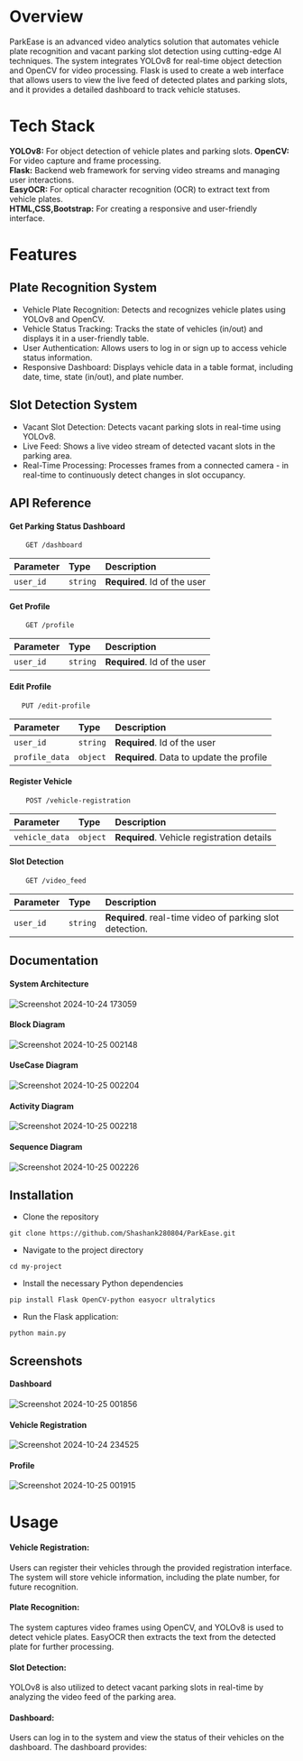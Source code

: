 
# Overview

ParkEase is an advanced video analytics solution that automates vehicle plate recognition and vacant parking slot detection using cutting-edge AI techniques. The system integrates YOLOv8 for real-time object detection and OpenCV for video processing. Flask is used to create a web interface that allows users to view the live feed of detected plates and parking slots, and it provides a detailed dashboard to track vehicle statuses.

# Tech Stack

**YOLOv8:** For object detection of vehicle plates and parking slots.
**OpenCV:** For video capture and frame processing.   
**Flask:** Backend web framework for serving video streams and managing user interactions.  
**EasyOCR:** For optical character recognition (OCR) to extract text from vehicle plates.  
**HTML,CSS,Bootstrap:** For creating a responsive and user-friendly interface.

# Features
## Plate Recognition System
- Vehicle Plate Recognition: Detects and recognizes vehicle plates using YOLOv8 and OpenCV.
- Vehicle Status Tracking: Tracks the state of vehicles (in/out) and displays it in a user-friendly table.
- User Authentication: Allows users to log in or sign up to access vehicle status information.
- Responsive Dashboard: Displays vehicle data in a table format, including date, time, state (in/out), and plate number.

## Slot Detection System
- Vacant Slot Detection: Detects vacant parking slots in real-time using YOLOv8.
- Live Feed: Shows a live video stream of detected vacant slots in the parking area.
- Real-Time Processing: Processes frames from a connected camera - in real-time to continuously detect changes in slot occupancy.


## API Reference

#### Get Parking Status Dashboard
```http
    GET /dashboard
```

| Parameter | Type     | Description                  |
| :-------- | :------- | :-------------------------   |
| `user_id` | `string` | **Required**. Id of the user |

#### Get Profile

```http
    GET /profile
```
| Parameter | Type     | Description                  |
| :-------- | :------- | :-------------------------   |
| `user_id` | `string` | **Required**. Id of the user |

#### Edit Profile

```http
   PUT /edit-profile
```
| Parameter           | Type     | Description                                   |
| :--------           | :------- | :--------------------------------             |
| `user_id`           | `string` | **Required**. Id of the user                  |
| `profile_data`      | `object` | **Required**. Data to update the profile      |

#### Register Vehicle
```http
    POST /vehicle-registration
```
| Parameter      | Type     | Description                                |
| :--------      | :------- | :-------------------------                 |
| `vehicle_data` | `object` | **Required**. Vehicle registration details |


#### Slot Detection
```http
    GET /video_feed
```
| Parameter | Type     | Description                  |
| :-------- | :------- | :-------------------------   |
| `user_id` | `string` | **Required**. real-time video of parking slot detection. |


## Documentation
#### System Architecture
![Screenshot 2024-10-24 173059](https://github.com/user-attachments/assets/f5411ee1-970a-4ad4-be46-e517157f7174)

#### Block Diagram
![Screenshot 2024-10-25 002148](https://github.com/user-attachments/assets/20be5c6d-dbcd-4463-b179-6e5df312fcd9)

#### UseCase Diagram
![Screenshot 2024-10-25 002204](https://github.com/user-attachments/assets/0207061d-2f52-41a5-9cbf-91b93692df9f)


#### Activity Diagram
![Screenshot 2024-10-25 002218](https://github.com/user-attachments/assets/b1bb2b85-e618-4faf-8b84-e7fd6cebef8a)


#### Sequence Diagram
![Screenshot 2024-10-25 002226](https://github.com/user-attachments/assets/6291fac4-2af1-4349-a2fe-d173dd6c909c)



## Installation

- Clone the repository
```
git clone https://github.com/Shashank280804/ParkEase.git
```
- Navigate to the project directory
```
cd my-project
```  
- Install the necessary Python dependencies    
```
pip install Flask OpenCV-python easyocr ultralytics
```
- Run the Flask application:
```
python main.py
```

## Screenshots

#### Dashboard
![Screenshot 2024-10-25 001856](https://github.com/user-attachments/assets/64c0260f-2e25-4294-baab-4eb44fb7b159)

#### Vehicle Registration
![Screenshot 2024-10-24 234525](https://github.com/user-attachments/assets/7449882f-6ab3-4a5e-93ae-915a28207792)


#### Profile
![Screenshot 2024-10-25 001915](https://github.com/user-attachments/assets/d244bfa8-5234-4a71-8997-1b980cdd0b94)





# Usage
#### Vehicle Registration:
Users can register their vehicles through the provided registration interface. The system will store vehicle information, including the plate number, for future recognition.  
#### Plate Recognition:
The system captures video frames using OpenCV, and YOLOv8 is used to detect vehicle plates. EasyOCR then extracts the text from the detected plate for further processing.
#### Slot Detection:
YOLOv8 is also utilized to detect vacant parking slots in real-time by analyzing the video feed of the parking area.
#### Dashboard:
Users can log in to the system and view the status of their vehicles on the dashboard. The dashboard provides:

